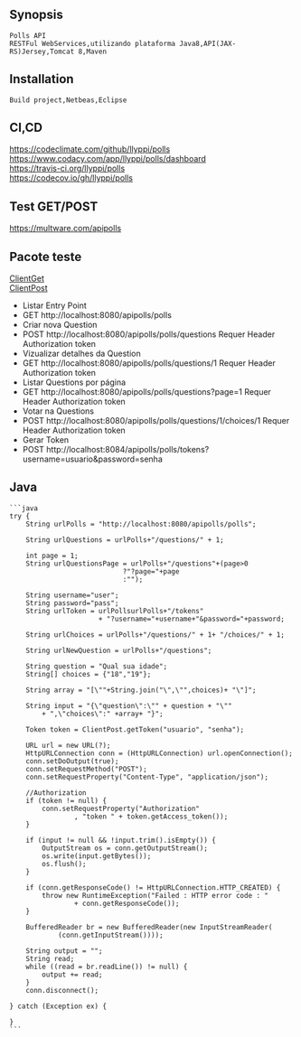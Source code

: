 ## Synopsis  
    Polls API
    RESTFul WebServices,utilizando plataforma Java8,API(JAX-RS)Jersey,Tomcat 8,Maven

## Installation
    Build project,Netbeas,Eclipse

## CI,CD
   https://codeclimate.com/github/llyppi/polls
   <br>https://www.codacy.com/app/llyppi/polls/dashboard
   <br>https://travis-ci.org/llyppi/polls
   <br>https://codecov.io/gh/llyppi/polls

## Test GET/POST
  https://multware.com/apipolls

## Pacote teste 
</tab>[ClientGet](../blob/master/src/main/java/com/app/client/ClientGet.java)
    <br>[ClientPost](../blob/master/src/main/java/com/app/client/ClientPost.java)

* Listar Entry Point 
* GET http://localhost:8080/apipolls/polls
* Criar nova Question
* POST http://localhost:8080/apipolls/polls/questions   Requer Header Authorization token 
* Vizualizar detalhes da Question
* GET http://localhost:8080/apipolls/polls/questions/1    Requer Header Authorization token 
* Listar Questions por página
* GET http://localhost:8080/apipolls/polls/questions?page=1   Requer Header Authorization token 
* Votar na Questions
* POST http://localhost:8080/apipolls/polls/questions/1/choices/1   Requer Header Authorization token 
* Gerar Token
* POST http://localhost:8084/apipolls/polls/tokens?username=usuario&password=senha            

## Java
    ```java
    try {
        String urlPolls = "http://localhost:8080/apipolls/polls";

        String urlQuestions = urlPolls+"/questions/" + 1; 

        int page = 1;
        String urlQuestionsPage = urlPolls+"/questions"+(page>0
                                ?"?page="+page
                                :""); 

        String username="user";
        String password="pass";
        String urlToken = urlPollsurlPolls+"/tokens"
                          + "?username="+username+"&password="+password;

        String urlChoices = urlPolls+"/questions/" + 1+ "/choices/" + 1;

        String urlNewQuestion = urlPolls+"/questions";

        String question = "Qual sua idade";
        String[] choices = {"18","19"};

        String array = "[\""+String.join("\",\"",choices)+ "\"]"; 

        String input = "{\"question\":\"" + question + "\""
            + ",\"choices\":" +array+ "}";

        Token token = ClientPost.getToken("usuario", "senha");

        URL url = new URL(?);
        HttpURLConnection conn = (HttpURLConnection) url.openConnection();
        conn.setDoOutput(true);
        conn.setRequestMethod("POST");
        conn.setRequestProperty("Content-Type", "application/json");

        //Authorization
        if (token != null) {
            conn.setRequestProperty("Authorization"
                    , "token " + token.getAccess_token());
        }

        if (input != null && !input.trim().isEmpty()) {
            OutputStream os = conn.getOutputStream();
            os.write(input.getBytes());
            os.flush();
        }

        if (conn.getResponseCode() != HttpURLConnection.HTTP_CREATED) {
            throw new RuntimeException("Failed : HTTP error code : "
                    + conn.getResponseCode());
        }

        BufferedReader br = new BufferedReader(new InputStreamReader(
                (conn.getInputStream())));

        String output = "";
        String read;
        while ((read = br.readLine()) != null) {
            output += read;
        }
        conn.disconnect();

    } catch (Exception ex) {

    }
    ```    
